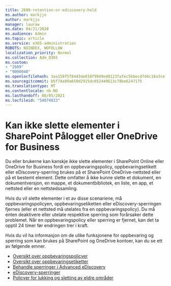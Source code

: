 ```yaml
---
title: 2609-retention-or-ediscovery-hold
ms.author: markjjo
author: markjjo
manager: lauraw
ms.date: 04/21/2020
ms.audience: Admin
ms.topic: article
ms.service: o365-administration
ROBOTS: NOINDEX, NOFOLLOW
localization_priority: Normal
ms.collection: Adm_O365
ms.custom:
- "2609"
- "9000048"
ms.openlocfilehash: 3aa158f5f84d3de018f9949ed0123fafec5bbecd7d4c18a3cef8af7fe738d78c
ms.sourcegitcommit: b5f7da89a650d2915dc652449623c78be6247175
ms.translationtype: MT
ms.contentlocale: nb-NO
ms.lasthandoff: 08/05/2021
ms.locfileid: "54074833"
---
```

# <a name="unable-to-delete-items-in-sharepoint-online-or-onedrive-for-business"></a>Kan ikke slette elementer i SharePoint Pålogget eller OneDrive for Business

Du eller brukerne kan kanskje ikke slette elementer i SharePoint Online eller OneDrive for Business fordi en oppbevaringspolicy, oppbevaringsetikett eller eDiscovery-sperring brukes på et SharePoint OneDrive-nettsted eller på et bestemt element. Dette omfatter å ikke kunne slette et dokument, en dokumentversjon, en mappe, et dokumentbibliotek, en liste, en app, et nettsted eller en nettstedssamling. 

Hvis du vil slette elementer i et av disse scenariene, må oppbevaringspolicyen, oppbevaringsetiketten eller eDiscovery-sperringen fjernes (eller et nettsted må utelates fra en oppbevaringspolicy). Du må enten deaktivere eller utelate respektive sperring som forårsaker dette problemet. Når en oppbevaringspolicy eller sperring er fjernet, kan det ta opptil 24 timer før endringen trer i kraft. 

Hvis du vil ha informasjon om de ulike funksjonene for oppbevaring og sperring som kan brukes på SharePoint og OneDrive kontoer, kan du se ett av følgende emner.

- [Oversikt over oppbevaringspolicyer](https://docs.microsoft.com/microsoft-365/compliance/retention-policies)
- [Oversikt over oppbevaringsetiketter](https://docs.microsoft.com/microsoft-365/compliance/labels)
- [Behandle sperringer i Advanced eDiscovery](https://docs.microsoft.com/microsoft-365/compliance/managing-holds)
- [eDiscovery-sperringer](https://docs.microsoft.com/microsoft-365/compliance/ediscovery-cases#step-4-place-content-locations-on-hold)
- [Policyer for lukking og sletting av eldre områder](https://support.office.com/article/Use-policies-for-site-closure-and-deletion-A8280D82-27FD-48C5-9ADF-8A5431208BA5)